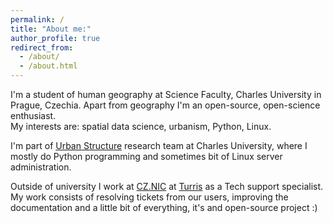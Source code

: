 ```yaml
---
permalink: /
title: "About me:"
author_profile: true
redirect_from: 
  - /about/
  - /about.html
---
```


I'm a student of human geography at Science Faculty, Charles University in
Prague, Czechia. Apart from geography I'm an open-source, open-science
enthusiast.  
My interests are: spatial&nbsp;data&nbsp;science, urbanism, Python, Linux.

I'm part of [Urban Structure](https://uscuni.github.io) research team at
Charles University, where I mostly do Python programming and sometimes bit of
Linux server administration.

Outside of university I work at [CZ.NIC](https://nic.cz) at
[Turris](https://turris.cz) as a Tech support specialist. My work consists of
resolving tickets from our users, improving the documentation and a little bit
of everything, it's and open-source project :)